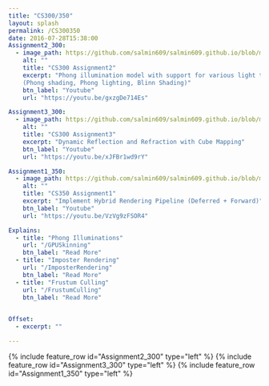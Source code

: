 ```yaml
---
title: "CS300/350"
layout: splash
permalink: /CS300350
date: 2016-07-28T15:38:00
Assignment2_300:
  - image_path: https://github.com/salmin609/salmin609.github.io/blob/master/images/cs300_as2_displayImg.png?raw=true
    alt: ""
    title: "CS300 Assignment2"
    excerpt: "Phong illumination model with support for various light types (point, spot, directional) & various lighting models
    (Phong shading, Phong lighting, Blinn Shading)"
    btn_label: "Youtube"
    url: "https://youtu.be/gxzgDe714Es"

Assignment3_300:
  - image_path: https://github.com/salmin609/salmin609.github.io/blob/master/images/cs300_as3_displayImg.png?raw=true
    alt: ""
    title: "CS300 Assignment3"
    excerpt: "Dynamic Reflection and Refraction with Cube Mapping"
    btn_label: "Youtube"
    url: "https://youtu.be/xJFBr1wd9rY"

Assignment1_350:
  - image_path: https://github.com/salmin609/salmin609.github.io/blob/master/images/cs350_as1_displayImg.png?raw=true
    alt: ""
    title: "CS350 Assignment1"
    excerpt: "Implement Hybrid Rendering Pipeline (Deferred + Forward)"
    btn_label: "Youtube"
    url: "https://youtu.be/VzVg9zFSOR4"

Explains:
  - title: "Phong Illuminations"
    url: "/GPUSkinning"
    btn_label: "Read More"
  - title: "Imposter Rendering"
    url: "/ImposterRendering"
    btn_label: "Read More"
  - title: "Frustum Culling"
    url: "/FrustumCulling"
    btn_label: "Read More"
  

Offset:
  - excerpt: ""

---
```


{% include feature_row id="Assignment2_300" type="left" %}
{% include feature_row id="Assignment3_300" type="left" %}
{% include feature_row id="Assignment1_350" type="left" %}